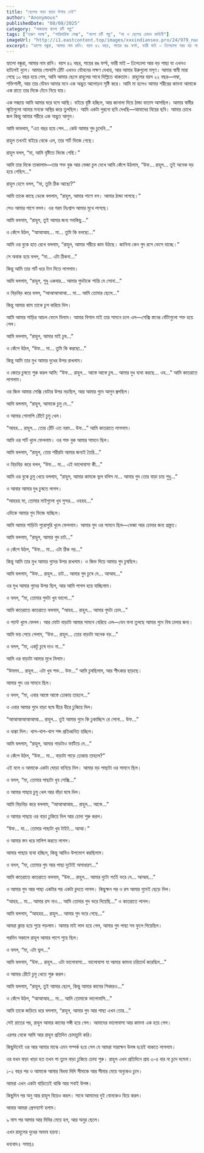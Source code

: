 ```yaml
---
title: "ছেলের বাড়া ছাড়া উপায় নেই"
author: "Anonymous"
publishedDate: "08/08/2025"
category: "অজাচার বাংলা চটি গল্প"
tags: ["তরুণ বয়স্ক", "পারিবারিক সেক্স", "বাংলা চটি গল্প", "মা ও ছেলের চোদন কাহিনী"]
imageUrl: "http://i1.eastcontent.top/images/xxxindiansex.pro/24/979_nude.jpg"
excerpt: "হ্যালো বন্ধুরা, আমার নাম রানি। বয়স ৪২ বছর, গায়ের রঙ ফর্সা, ভারী মাই – ঢিলেঢালা আর বড় পাছা যা এখনও হাটলেই দুলে। আমার গোলাপি ঠোঁট এখনও যৌবনের লক্ষণ দেখায়, আর আমার উরুগুলো মসৃণ। আমার স্বামী মারা গেছে..."
---
```


হ্যালো বন্ধুরা, আমার নাম রানি। বয়স ৪২ বছর, গায়ের রঙ ফর্সা, ভারী মাই – ঢিলেঢালা আর বড় পাছা যা এখনও হাটলেই দুলে। আমার গোলাপি ঠোঁট এখনও যৌবনের লক্ষণ দেখায়, আর আমার উরুগুলো মসৃণ। আমার স্বামী মারা গেছে ১০ বছর হয়ে গেল, আমি আমার ছেলে রাহুলের সাথে দিল্লিতে থাকতাম। রাহুলের বয়স ২২ বছর—লম্বা, শক্তিশালী, আর তার যৌবন আমার মনে এক অদ্ভুত আলোড়ন সৃষ্টি করে। আমি মা হলেও আমার শরীরের কামনা আমাকে এক রাতে তার দিকে টেনে নিয়ে যায়।


এক সন্ধ্যায় আমি আমার ঘরে বসে আছি। বাইরে বৃষ্টি হচ্ছিল, আর জানালা দিয়ে ঠান্ডা বাতাস আসছিল। আমার স্বামীর স্মৃতিগুলো আমার মনকে অস্থির করে তুলছিল। আমি একটা পুরনো ছবি দেখছি—আমাদের বিয়ের ছবি। আমার চোখে জল কিন্তু আমার শরীরে এক অদ্ভুত আগুন।

আমি ভাবলাম, “এত বছর হয়ে গেল… কেউ আমার গুদ চুদেনি…”

রাহুল তখনই বাইরে থেকে এল, তার শার্ট ভিজে গেছে।

রাহুল বলল, “মা, আমি বৃষ্টিতে ভিজে গেছি।”

আমি তার দিকে তাকালাম—তার শক্ত বুক আর ভেজা চুল দেখে আমি কেঁপে উঠলাম, “উফ… রাহুল… তুই অনেক বড় হয়ে গেছিস…”

রাহুল হেসে বলল, “মা, তুমি ঠিক আছো?”


আমি তাকে কাছে ডেকে বললাম, “রাহুল, আমার পাশে বস। আমার ঠান্ডা লাগছে।”

সেও আমার পাশে বসল। ওর গরম নিঃশ্বাস আমার মুখে লাগছে।

আমি বললাম, “রাহুল, তুই আমার জন্য সবকিছু…”

ও কেঁপে উঠল, “আআআহ… মা… তুমি কি বলছো…”

আমি ওর বুকে হাত রেখে বললাম, “রাহুল, আমার শরীরে কাম উঠছে। জানিনা কেন গুদ রসে ভেসে যাচ্ছে।”

সে অবাক হয়ে বলল, “মা… এটা ঠিকনা…”

কিন্তু আমি তার শার্ট ধরে টান দিতে লাগলাম।

আমি বললাম, “রাহুল, শুধু একবার… আমার গুদটাকে শান্তি দে সোনা…”

ও বিড়বিড় করে বলল, “আআআআআ… মা… আমি তোমার ছেলে…”

কিন্তু আমার কাম তাকে চুপ করিয়ে দিল।


আমি আমার শাড়ির আচল ফেলে দিলাম। আমার বিশাল মাই তার সামনে চলে এল—সেক্সি স্তনের বোঁটাগুলো শক্ত হয়ে গেল।

আমি বললাম, “রাহুল, আমার মাই চুষ…”

ও কেঁপে উঠল, “উফ… মা… তুমি কি করছো…”

কিন্তু আমি তার মুখ আমার দুধের উপর রাখলাম।

ও জোরে চুষতে শুরু করল আমি: “উফ… রাহুল… আস্তে আস্তে চুষ… আমার দুধ ব্যথা করছে… ওহ…” আমি কাতরাতে লাগলাম।

ওর জিভ আমার সেক্সি বোটার উপর নড়ছিল, আর আমার গুদে আগুন জ্বলছিল।

আমি বললাম, “রাহুল, আমাকে চুমু দে…”


ও আমার গোলাপি ঠোঁটে চুমু খেল।

“আহহ… রাহুল… তোর ঠোঁট এত নরম… উফ…” আমি কাতরাতে লাগলাম।

আমি ওর শার্ট খুলে ফেললাম। ওর শক্ত বুক আমার সামনে ছিল।

আমি বললাম, “রাহুল, তোর শরীরটা আমার জন্যই তৈরি…”

ও বিড়বিড় করে বলল, “উফ… মা… এই ভালোবাসা কী…”

আমি ওর বুকে চুমু খেয়ে বললাম, “রাহুল, আমার কামকে ভুল বলিস না… আমার গুদ তোর বাড়া চায় শুধু…”

ও আবার আমার দুধ চুষতে লাগল।

“আহহহ মা, তোমার মাইগুলো খুব সুন্দর… ওহহহ…”

এদিকে আমার গুদ ভিজে যাচ্ছিল।


আমি আমার শাড়িটা পুরোপুরি খুলে ফেললাম। আমার গুদ ওর সামনে ছিল—ভেজা আর চোদার জন্য প্রস্তুত।

আমি বললাম, “রাহুল, আমার গুদ চাট…”

ও কেঁপে উঠল, “উফ… মা… এটা ঠিক নয়…”

কিন্তু আমি তার মুখ আমার গুদের উপর রাখলাম। ও জিভ দিয়ে আমার গুদ চুষছিল।

আমি বললাম, “উফ… রাহুল… চাট… আমার গুদ চুষে দে… আআহ…”

ওর মুখ আমার গুদের উপর ছিল, আর আমি পাগল হয়ে যাচ্ছিলাম।

ও বলল, “মা, তোমার গুদটা খুব ভালো…”

আমি কাতরাতে কাতরাতে বললাম, “আহহ… রাহুল… আমার গুদটা চোদ…”


ও প্যান্ট খুলে ফেলল। আর মোটা বাড়াটা আমার সামনে বেরিয়ে এল—যেন ফনা তুলছে আমার গুদে বিষ ঢালার জন্য।

আমি ভয় পেয়ে গেলাম, “উফ… রাহুল… তোর বাড়াটা অনেক বড়…”

ও বলল, “মা, একটু চুষে দাও না…”

আমি ওর বাড়াটা আমার মুখে নিলাম।

“উমমম… রাহুল… এটা খুব শক্ত… উফ…” আমি চুষছিলাম, আর শীৎকার ছাড়ছে।

আমার গুদ ওর সামনে ছিল।

ও বলল, “মা, এবার আস্তে আস্তে ঢোকায় তাহলে…”

ও এবার আমার গুদে বাড়া ঘষে ধীরে ধীরে ঢুকিয়ে দিল।

“আআআআআআআ… রাহুল… তুই আমার গুদে কি ঢুকাচ্ছিস রে সোনা… উফ…”

ও ধাক্কা দিল। থাপ-থাপ-থাপ শব্দ প্রতিধ্বনিত হচ্ছিল।


আমি বললাম, “রাহুল, আমার গাড়টাও ফাটিয়ে দে…”

ও কেঁপে উঠল, “উফ… মা… বাড়াটা গাড়ে ঢোকায় তাহলে?”

এই বলে ও আমাকে একটা ঘোড়া বানিয়ে দিল। আমার বড় পাছাটা ওর সামনে ছিল।

ও বলল, “মা, তোমার পাছাটা খুব সেক্সি…”

ও আমার পাছায় চুমু খেল আর বাঁড়া ঘষে দিল।

আমি বিড়বিড় করে বললাম, “আআআআহ… রাহুল… আস্তে…”

ও আমার পাছায় ওর বাড়া ঢুকিয়ে দিল আর চোদা শুরু করল।

“উফ… মা… তোমার পাছাটা খুব টাইট… আআ।”


ও আমার স্তন ধরে মালিশ করতে লাগল।

আমার পাছায় ব্যথা হচ্ছিল, কিন্তু আমিও উপভোগ করছিলাম।

ও বলল, “মা, তোমার গুদ আর পাছা দুটোই অসাধারণ…”

আমি কাতরাতে কাতরাতে বললাম, “উফ… রাহুল… আমার দুটো গর্তই ভরে দে… আআহ…”

ও আমার গুদ আর পাছা একটার পর একটা চুদতে লাগল। কিছুক্ষন পর ও রস আমার গুদেই ছেড়ে দিল।

“আহহ… মা… আমার রস নাও… আমি তোমার গুদ ভরে দিয়েছি…” ও কাতরাতে লাগল।

আমি বললাম, “আহহহ… রাহুল… আমার গুদ ভরে গেছে…”

আমরা ক্লান্ত হয়ে শুয়ে পড়লাম। আমার মাই লাল হয়ে গেল, আমার গুদ পাছা সব ফুলে গিয়েছিল।


পরদিন সকালে রাহুল আমার পাশে শুয়ে ছিল।

ও বলল, “মা, এটা ভুল…”

আমি বললাম, “উফ… রাহুল… এটা ভালোবাসা… ভালোবাসা যা আমার কামনা চরিতার্থ করেছিল…”

ও আমার ঠোঁটে চুমু খেতে শুরু করল।

আমি বললাম, “রাহুল, তুই আমার ছেলে, কিন্তু আমার কামের শিকারও…”

ও কেঁপে উঠল, “আআআহ… মা… আমি তোমাকে ভালোবাসি…”

আমি তাকে জড়িয়ে ধরে বললাম, “রাহুল, আমার গুদ আর পাছা এখন তোর…”

সেই রাতের পর, রাহুল আমার কামের সঙ্গী হয়ে গেল। আমাদের ভালোবাসা আর কামনা এক হয়ে গেল।


এরপর থেকে আমি আর রাহুল প্রতিদিন চোদাচুদি করি।

কিছুদিনেই ওর আর আমার মাঝে এমন সম্পর্ক হ​য়ে গেল যে আমরা সারাক্ষন উলঙ্গ হ​য়েই থাকতে লাগলাম।

ওর যখন বাড়া খাড়া হত তখন পা তুলে বাড়া ঢুকিয়ে চোদা শুরু। রাহুল এখন প্রতিদিনে প্রায় ৩-৪ বার না চুদে দমেনা।


১-২ বছর পর ও আমাকে আমার বিধবা দিদি সীমাকে আর সীমার মেয়ে অনুকেও চুদে।

আমরা এখন একটা বাড়িতেই থাকি আর সবাই উলঙ্গ।


কিছুদিন পর অনু আর রাহুল বিয়েও করল​। সাথে আমাদের দুই বোনকেও বিয়ে করল​।

আবার আমরা প্রেগন্যান্ট হলাম।

৯ মাস পর আমার আর দিদির মেয়ে হল​, আর অনুর ছেলে।

এখন রাহুলের দুধের অভাব হ​য়না।


ধন্যবাদ​॥ সমাপ্ত​॥
